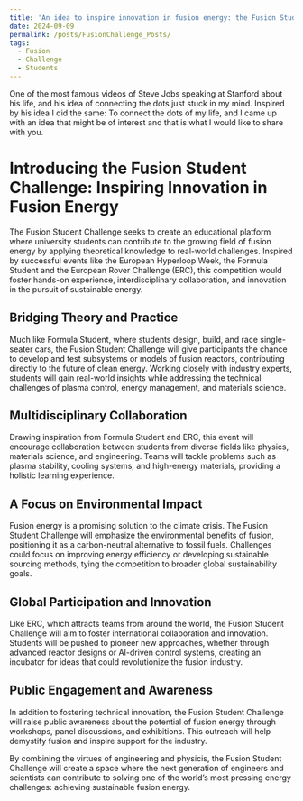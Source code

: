 ```yaml
---
title: 'An idea to inspire innovation in fusion energy: the Fusion Student Challenge'
date: 2024-09-09
permalink: /posts/FusionChallenge_Posts/
tags:
  - Fusion
  - Challenge
  - Students
---
```

One of the most famous videos of Steve Jobs speaking at Stanford about his life, and his idea of connecting the dots just stuck in my mind. Inspired by his idea I did the same: To connect the dots of my life, and I came up with an idea that might be of interest and that is what I would like to share with you.

Introducing the Fusion Student Challenge: Inspiring Innovation in Fusion Energy
======
The Fusion Student Challenge seeks to create an educational platform where university students can contribute to the growing field of fusion energy by applying theoretical knowledge to real-world challenges. Inspired by successful events like the European Hyperloop Week, the Formula Student and the European Rover Challenge (ERC), this competition would foster hands-on experience, interdisciplinary collaboration, and innovation in the pursuit of sustainable energy.

Bridging Theory and Practice
-
Much like Formula Student, where students design, build, and race single-seater cars, the Fusion Student Challenge will give participants the chance to develop and test subsystems or models of fusion reactors, contributing directly to the future of clean energy. Working closely with industry experts, students will gain real-world insights while addressing the technical challenges of plasma control, energy management, and materials science.

Multidisciplinary Collaboration
-
Drawing inspiration from Formula Student and ERC, this event will encourage collaboration between students from diverse fields like physics, materials science, and engineering. Teams will tackle problems such as plasma stability, cooling systems, and high-energy materials, providing a holistic learning experience.

A Focus on Environmental Impact
-
Fusion energy is a promising solution to the climate crisis. The Fusion Student Challenge will emphasize the environmental benefits of fusion, positioning it as a carbon-neutral alternative to fossil fuels. Challenges could focus on improving energy efficiency or developing sustainable sourcing methods, tying the competition to broader global sustainability goals.

Global Participation and Innovation
-
Like ERC, which attracts teams from around the world, the Fusion Student Challenge will aim to foster international collaboration and innovation. Students will be pushed to pioneer new approaches, whether through advanced reactor designs or AI-driven control systems, creating an incubator for ideas that could revolutionize the fusion industry.

Public Engagement and Awareness
-
In addition to fostering technical innovation, the Fusion Student Challenge will raise public awareness about the potential of fusion energy through workshops, panel discussions, and exhibitions. This outreach will help demystify fusion and inspire support for the industry.


By combining the virtues of engineering and physicis, the Fusion Student Challenge will create a space where the next generation of engineers and scientists can contribute to solving one of the world’s most pressing energy challenges: achieving sustainable fusion energy.

